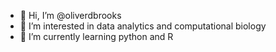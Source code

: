 - 👋 Hi, I’m @oliverdbrooks
- 👀 I’m interested in data analytics and computational biology
- 🌱 I’m currently learning python and R

<!---
oliverdbrooks/oliverdbrooks is a ✨ special ✨ repository because its `README.md` (this file) appears on your GitHub profile.
You can click the Preview link to take a look at your changes.
--->
